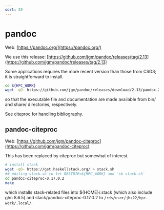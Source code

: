 ```yaml
---
sort: 29
---
```


# pandoc

Web: [https://pandoc.org/](https://pandoc.org/)

We use this release: [https://github.com/jgm/pandoc/releases/tag/2.13](https://github.com/jgm/pandoc/releases/tag/2.13)

Some applications requires the more recent version than those from CSD3; it is straightforward to install.

```bash
cd ${HPC_WORK}
wget -qO- https://github.com/jgm/pandoc/releases/download/2.13/pandoc-2.13-linux-amd64.tar.gz | tar xvfz - --strip-components=1
```

so that the executable file and documentation are made available from bin/ and share/ directories, respectively.

See citeproc for handling bibliography.

## pandoc-citeproc

Web: [https://github.com/jgm/pandoc-citeproc](https://github.com/jgm/pandoc-citeproc)

This has been replaced by citeproc but somewhat of interest.

```bash
# install stack
wget -qO- https://get.haskellstack.org/ > stack.sh
## editing stack.sh to let DESTDIR=${HPC_WORK} and `sh stack.sh`
cd pandoc-citeproc-0.17.0.2
make
```

which installs stack-related files into ${HOME}/.stack (which also include ghc 8.6.5) and stack/pandoc-citeproc-0.17.0.2 to `/rds/user/jhz22/hpc-work/.local/`.
